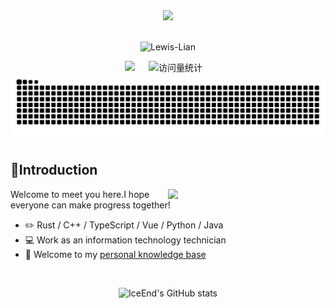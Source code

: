 <div align="center">

<!-- knock code pictures 敲代码的图片 -->

<picture>
    <source media="(prefers-color-scheme: dark)" srcset="https://cdn.jsdelivr.net/gh/sun0225SUN/sun0225SUN/assets/images/coding.gif" />
    <source media="(prefers-color-scheme: light)" srcset="https://cdn.jsdelivr.net/gh/sun0225SUN/sun0225SUN/assets/images/developer.svg" height="225px" />
    <img src="https://cdn.jsdelivr.net/gh/sun0225SUN/sun0225SUN/assets/images/coding.gif" />
  </picture>

<!-- for beauty 留个空行好看点 -->

<div>&nbsp;</div>

<!-- profile logo 个人资料徽标 -->

![Lewis-Lian](https://img.shields.io/badge/Lewis%20%20Lian-4540D9)

<div>
    <a href="https://wiki.l615.com/"><img src="https://img.shields.io/badge/Website-WIKI-8c36db" /></a>&emsp;&nbsp;
    <img src="https://komarev.com/ghpvc/?username=Lewis-Lian&label=Views&color=orange&style=flat" alt="访问量统计" />&emsp;

</div>

<!-- Snake Code Contribution Map 贪吃蛇代码贡献图 -->

<picture>
  <source media="(prefers-color-scheme: dark)" srcset="https://raw.githubusercontent.com/Lewis-Lian/Lewis-Lian/output/github-contribution-grid-snake-dark.svg">
  <source media="(prefers-color-scheme: light)" srcset="https://raw.githubusercontent.com/Lewis-Lian/Lewis-Lian/output/github-contribution-grid-snake.svg">
  <img alt="github contribution grid snake animation" src="https://raw.githubusercontent.com/Lewis-Lian/Lewis-Lian/output/github-contribution-grid-snake.svg">
</picture>
</div>

<!-- [![](https://img.shields.io/badge/dynamic/json?color=000000&label=GitHub&query=%24.data.totalSubs&suffix=%20followers&url=https%3A%2F%2Fapi.spencerwoo.com%2Fsubstats%2F%3Fsource%3Dgithub%26queryKey%3DLewis-Lian)](https://github.com/Lewis-Lian)-->

## 🧙Introduction

<img align="right"  width="50%" src="https://github-readme-stats.vercel.app/api?username=Lewis-Lian&show_icons=true&icon_color=CE1D2D&text_color=718096&bg_color=ffffff&hide_title=true" />

Welcome to meet you here.I hope everyone can make progress together!

- ✏️ Rust / C++ / TypeScript / Vue / Python / Java
- 💻 Work as an information technology technician
- 📖 Welcome to my [personal knowledge base](https://wiki.l615.com)

<div>&nbsp;</div>

<div align="center">

![IceEnd's GitHub stats](https://github-immortality.vercel.app/api?username=Lewis-Lian)

</div>

